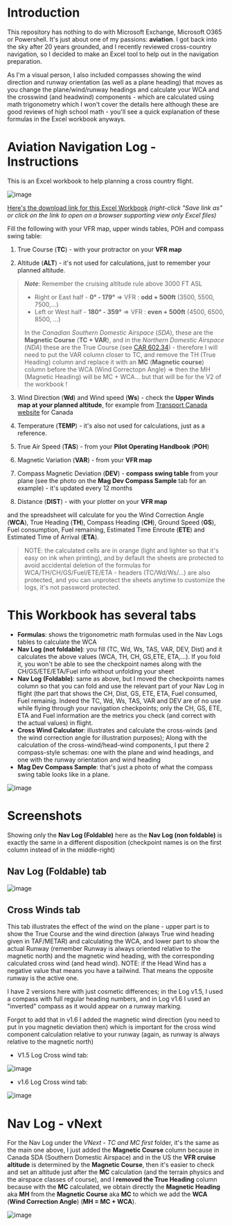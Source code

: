 # Introduction

This repository has nothing to do with Microsoft Exchange, Microsoft O365 or Powershell. It's just about one of my passions: **aviation**. I got back into the sky after 20 years grounded, and I recently reviewed cross-country navigation, so I decided to make an Excel tool to help out in the navigation preparation.

As I'm a visual person, I also included compasses showing the wind direction and runway orientation (as well as a plane heading) that moves as you change the plane/wind/runway headings and calculate your WCA and the crosswind (and headwind) components - which are calculated using math trigonometry which I won't cover the details here although these are good reviews of high school math - you'll see a quick explanation of these formulas in the Excel workbook anyways.


# Aviation Navigation Log - Instructions

This is an Excel  workbook to help planning a cross country flight. 

![image](https://user-images.githubusercontent.com/33433229/152830604-adb59bd7-9828-40b9-9ce7-444ffeb24b5c.png)

[Here's the download link for this Excel Workbook](https://github.com/SammyKrosoft/Aviation-Navigation-Log/raw/main/NAV%20Log%20Calculator%20-%20Flight%20Planner%20-%20E6B-like.xlsx) *(right-click "Save link as" or click on the link to open on a browser supporting view only Excel files)*

Fill the following with your VFR map, upper winds tables, POH and compass swing table:

1. True Course (**TC**) - with your protractor on your **VFR map**

2. Altitude (**ALT**) - it's not used for calculations, just to remember your planned altitude. 
> _**Note**_: Remember the cruising altitude rule above 3000 FT ASL
> - Right or East half - **0° - 179°** => VFR : **odd + 500ft** (3500, 5500, 7500,...)
> - Left or West half - **180° - 359°** => VFR : **even + 500ft** (4500, 6500, 8500, ...)
> 
> In the *Canadian Southern Domestic Airspace* (*SDA*), these are the **Magnetic Course** (**TC + VAR**), and in the *Northern Domestic Airspace* (*NDA*) these are the True Course (see [CAR 602.34](https://laws-lois.justice.gc.ca/eng/regulations/sor-96-433/page-57.html#h-993895)) - therefore I will need to put the VAR column closer to TC, and remove the TH (True Heading) column and replace it with an **MC** (**Magnetic course**) column before the WCA (Wind Correctopn Angle) => then the MH (Magnetic Heading) will be MC + WCA... but that will be for the V2 of the workbook !

3. Wind Direction (**Wd**) and Wind speed (**Ws**) - check the **Upper Winds map at your planned altitude**, for example from [Transport Canada website](https://flightplanning.navcanada.ca/cgi-bin/CreePage.pl?Langue=anglais&NoSession=NS_Inconnu&Page=Fore-obs%2Ffd-text&TypeDoc=html) for Canada


4. Temperature (**TEMP**) - it's also not used for calculations, just as a reference.

5. True Air Speed (**TAS**) - from your **Pilot Operating Handbook** (**POH**)

6. Magnetic Variation (**VAR**) - from your **VFR map**

7. Compass Magnetic Deviation (**DEV**) - **compass swing table** from your plane (see the photo on the **Mag Dev Compass Sample** tab for an example) - it's updated every 12 months

8. Distance (**DIST**) - with your plotter on your **VFR map**

and the spreadsheet will calculate for you the Wind Correction Angle (**WCA**), True Heading (**TH**), Compass Heading (**CH**), Ground Speed (**GS**), Fuel consumption, Fuel remaining, Estimated Time Enroute (**ETE**) and Estimated Time of Arrival (**ETA**).

> NOTE: the calculated cells are in orange (light and lighter so that it's easy on ink when printing), and by default the sheets are protected to avoid accidental deletion of the formulas for WCA/TH/CH/GS/Fuel/ETE/ETA - headers (TC/Wd/Ws/...) are also protected, and you can unprotect the sheets anytime to customize the logs, it's not password protected.

# This Workbook has several tabs

- **Formulas**: shows the trigonometric math formulas used in the Nav Logs tables to calculate the WCA
- **Nav Log (not foldable)**: you fill (TC, Wd, Ws, TAS, VAR, DEV, Dist) and it calculates the above values (WCA, TH, CH, GS,ETE, ETA,...). If you fold it, you won't be able to see the checkpoint names along with the CH/GS/ETE/ETA/Fuel info without unfolding your sheet
- **Nav Log (Foldable)**: same as above, but I moved the checkpoints names column so that you can fold and use the relevant part of your Nav Log  in flight (the part that shows the CH, Dist, GS, ETE, ETA, Fuel consumed, Fuel remainig. Indeed the TC, Wd, Ws, TAS, VAR and DEV are of no use while flying through your navigation checkpoints; only the CH, GS, ETE, ETA and Fuel information are the metrics you check (and correct with the actual values) in flight.
- **Cross Wind Calculator**: illustrates and calculate the cross-winds (and the wind correction angle for illustration purposes); Along with the calculation of the cross-wind/head-wind components, I put there 2 compass-style schemas: one with the plane and wind headings, and one with the runway orientation and wind heading
- **Mag Dev Compass Sample**: that's just a photo of what the compass swing table looks like in a plane.

![image](https://user-images.githubusercontent.com/33433229/152469497-25c7a614-06dc-48c0-a4a4-f1ffc709a249.png)

# Screenshots

Showing only the **Nav Log (Foldable)** here as the **Nav Log (non foldable)** is exactly the same in a different disposition (checkpoint names is on the first column instead of in the middle-right)

## Nav Log (Foldable) tab

![image](https://user-images.githubusercontent.com/33433229/152470388-bad3fa2c-ba66-42e0-bac4-dd4f7daad7e5.png)

## Cross Winds tab

This tab illustrates the effect of the wind on the plane - upper part is to show the True Course and the wind direction (always True wind heading given in TAF/METAR) and calculating the WCA, and lower part to show the actual Runway (remember Runway is always oriented relative to the magnetic north) and the magnetic wind heading, with the corresponding calculated cross wind (and head wind). NOTE: if the Head Wind has a negative value that means you have a tailwind. That means the opposite runway is the active one.

I have 2 versions here with just cosmetic differences; in the Log v1.5, I used a compass with full regular heading numbers, and in Log v1.6 I used an "inverted" compass as it would appear on a runway marking.

Forgot to add that in v1.6 I added the magnetic wind direction (you need to put in you magnetic deviation then) which is important for the cross wind component calculation relative to your runway (again, as runway is always relative to the magnetic north)

- V1.5 Log Cross wind tab:

![image](https://user-images.githubusercontent.com/33433229/152667589-9dd85eee-d11a-4fba-8ded-6186a3859be3.png)

- v1.6 Log Cross wind tab:

![image](https://user-images.githubusercontent.com/33433229/167235437-ae0bf0e8-625c-4130-bc0f-761436a31409.png)


# Nav Log - vNext

For the Nav Log under the *VNext - TC and MC first* folder, it's the same as the main one above, I just added the **Magnetic Course** column because in Canada SDA (Southern Domestic Airspace) and in the US the **VFR cruise altitude** is determined by the **Magnetic Course**, then it's easier to check and set an altitude just after the **MC** calculation (and the terrain physics and the airspace classes of course), and I **removed the True Heading** column because with the **MC** calculated, we obtain directly the **Magnetic Heading** aka **MH** from the **Magnetic Course** aka **MC** to which we add the **WCA** (**Wind Correction Angle**) (**MH = MC + WCA**).

![image](https://user-images.githubusercontent.com/33433229/152913350-272334cf-496c-42e5-b043-9d5b5f416cca.png)

